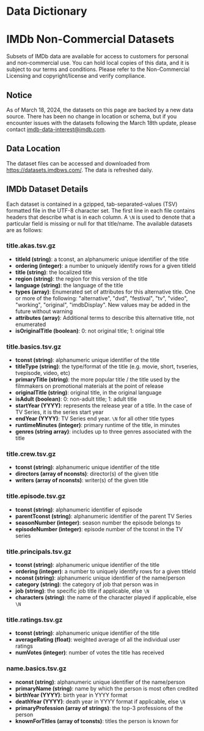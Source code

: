# Data Dictionary

# IMDb Non-Commercial Datasets

Subsets of IMDb data are available for access to customers for personal and non-commercial use. You can hold local copies of this data, and it is subject to our terms and conditions. Please refer to the Non-Commercial Licensing and copyright/license and verify compliance.

## Notice

As of March 18, 2024, the datasets on this page are backed by a new data source. There has been no change in location or schema, but if you encounter issues with the datasets following the March 18th update, please contact imdb-data-interest@imdb.com.

## Data Location

The dataset files can be accessed and downloaded from https://datasets.imdbws.com/. The data is refreshed daily.

## IMDb Dataset Details

Each dataset is contained in a gzipped, tab-separated-values (TSV) formatted file in the UTF-8 character set. The first line in each file contains headers that describe what is in each column. A `\N` is used to denote that a particular field is missing or null for that title/name. The available datasets are as follows:

### title.akas.tsv.gz

- **titleId (string)**: a tconst, an alphanumeric unique identifier of the title
- **ordering (integer)**: a number to uniquely identify rows for a given titleId
- **title (string)**: the localized title
- **region (string)**: the region for this version of the title
- **language (string)**: the language of the title
- **types (array)**: Enumerated set of attributes for this alternative title. One or more of the following: "alternative", "dvd", "festival", "tv", "video", "working", "original", "imdbDisplay". New values may be added in the future without warning
- **attributes (array)**: Additional terms to describe this alternative title, not enumerated
- **isOriginalTitle (boolean)**: 0: not original title; 1: original title

### title.basics.tsv.gz

- **tconst (string)**: alphanumeric unique identifier of the title
- **titleType (string)**: the type/format of the title (e.g. movie, short, tvseries, tvepisode, video, etc)
- **primaryTitle (string)**: the more popular title / the title used by the filmmakers on promotional materials at the point of release
- **originalTitle (string)**: original title, in the original language
- **isAdult (boolean)**: 0: non-adult title; 1: adult title
- **startYear (YYYY)**: represents the release year of a title. In the case of TV Series, it is the series start year
- **endYear (YYYY)**: TV Series end year. `\N` for all other title types
- **runtimeMinutes (integer)**: primary runtime of the title, in minutes
- **genres (string array)**: includes up to three genres associated with the title

### title.crew.tsv.gz

- **tconst (string)**: alphanumeric unique identifier of the title
- **directors (array of nconsts)**: director(s) of the given title
- **writers (array of nconsts)**: writer(s) of the given title

### title.episode.tsv.gz

- **tconst (string)**: alphanumeric identifier of episode
- **parentTconst (string)**: alphanumeric identifier of the parent TV Series
- **seasonNumber (integer)**: season number the episode belongs to
- **episodeNumber (integer)**: episode number of the tconst in the TV series

### title.principals.tsv.gz

- **tconst (string)**: alphanumeric unique identifier of the title
- **ordering (integer)**: a number to uniquely identify rows for a given titleId
- **nconst (string)**: alphanumeric unique identifier of the name/person
- **category (string)**: the category of job that person was in
- **job (string)**: the specific job title if applicable, else `\N`
- **characters (string)**: the name of the character played if applicable, else `\N`

### title.ratings.tsv.gz

- **tconst (string)**: alphanumeric unique identifier of the title
- **averageRating (float)**: weighted average of all the individual user ratings
- **numVotes (integer)**: number of votes the title has received

### name.basics.tsv.gz

- **nconst (string)**: alphanumeric unique identifier of the name/person
- **primaryName (string)**: name by which the person is most often credited
- **birthYear (YYYY)**: birth year in YYYY format
- **deathYear (YYYY)**: death year in YYYY format if applicable, else `\N`
- **primaryProfession (array of strings)**: the top-3 professions of the person
- **knownForTitles (array of tconsts)**: titles the person is known for

